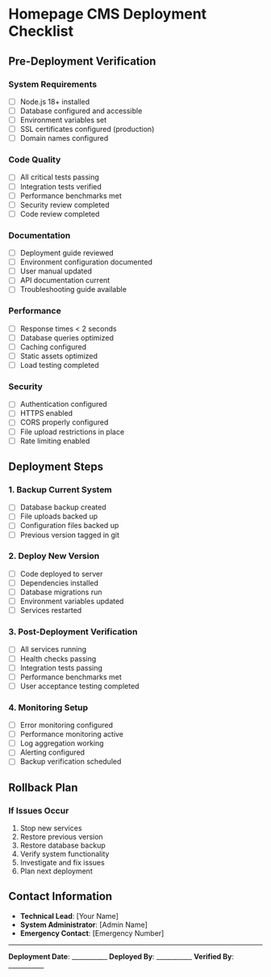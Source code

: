 # Homepage CMS Deployment Checklist

## Pre-Deployment Verification

### System Requirements
- [ ] Node.js 18+ installed
- [ ] Database configured and accessible
- [ ] Environment variables set
- [ ] SSL certificates configured (production)
- [ ] Domain names configured

### Code Quality
- [ ] All critical tests passing
- [ ] Integration tests verified
- [ ] Performance benchmarks met
- [ ] Security review completed
- [ ] Code review completed

### Documentation
- [ ] Deployment guide reviewed
- [ ] Environment configuration documented
- [ ] User manual updated
- [ ] API documentation current
- [ ] Troubleshooting guide available

### Performance
- [ ] Response times < 2 seconds
- [ ] Database queries optimized
- [ ] Caching configured
- [ ] Static assets optimized
- [ ] Load testing completed

### Security
- [ ] Authentication configured
- [ ] HTTPS enabled
- [ ] CORS properly configured
- [ ] File upload restrictions in place
- [ ] Rate limiting enabled

## Deployment Steps

### 1. Backup Current System
- [ ] Database backup created
- [ ] File uploads backed up
- [ ] Configuration files backed up
- [ ] Previous version tagged in git

### 2. Deploy New Version
- [ ] Code deployed to server
- [ ] Dependencies installed
- [ ] Database migrations run
- [ ] Environment variables updated
- [ ] Services restarted

### 3. Post-Deployment Verification
- [ ] All services running
- [ ] Health checks passing
- [ ] Integration tests passing
- [ ] Performance benchmarks met
- [ ] User acceptance testing completed

### 4. Monitoring Setup
- [ ] Error monitoring configured
- [ ] Performance monitoring active
- [ ] Log aggregation working
- [ ] Alerting configured
- [ ] Backup verification scheduled

## Rollback Plan

### If Issues Occur
1. Stop new services
2. Restore previous version
3. Restore database backup
4. Verify system functionality
5. Investigate and fix issues
6. Plan next deployment

## Contact Information

- **Technical Lead**: [Your Name]
- **System Administrator**: [Admin Name]
- **Emergency Contact**: [Emergency Number]

---

**Deployment Date**: ___________
**Deployed By**: ___________
**Verified By**: ___________
